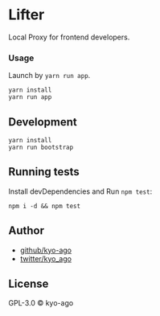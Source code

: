 # Lifter

Local Proxy for frontend developers.

### Usage

Launch by `yarn run app`.

    yarn install
    yarn run app

## Development

    yarn install
    yarn run bootstrap

## Running tests

Install devDependencies and Run `npm test`:

    npm i -d && npm test

## Author

- [github/kyo-ago](https://github.com/kyo-ago)
- [twitter/kyo_ago](https://twitter.com/kyo_ago)

## License

GPL-3.0 © kyo-ago
